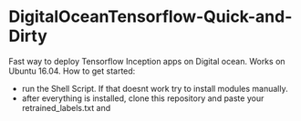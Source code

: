 # DigitalOceanTensorflow-Quick-and-Dirty
Fast way to deploy Tensorflow Inception apps on Digital ocean.
Works on Ubuntu 16.04.
How to get started:
- run the Shell Script. If that doesnt work try to install modules manually.
- after everything is installed, clone this repository and paste your retrained_labels.txt and 
